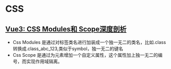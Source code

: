 # CSS

## [Vue3: CSS Modules和 Scope深度剖析](https://juejin.cn/post/7185828978362417208)
- Css Modules 是通过对标签类名进行加装成一个独一无二的类名，比如.class 转换成.class_abc_123,类似于symbol，独一无二的键名
- Css Scope 是通过为元素增加一个自定义属性，这个属性加上独一无二的编号，而实现作用域隔离。